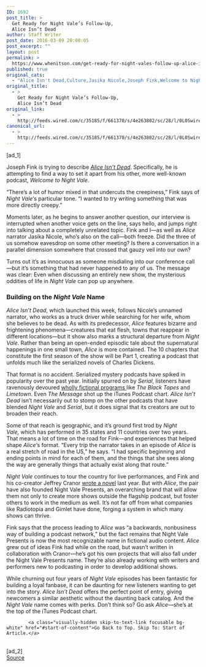 ```yaml
---
ID: 1692
post_title: >
  Get Ready for Night Vale’s Follow-Up,
  Alice Isn’t Dead
author: Staff Writer
post_date: 2016-03-09 20:00:05
post_excerpt: ""
layout: post
permalink: >
  https://www.whenitson.com/get-ready-for-night-vales-follow-up-alice-isnt-dead/
published: true
original_cats:
  - "Alice Isn't Dead,Culture,Jasika Nicole,Joseph Fink,Welcome to Night Vale"
original_title:
  - >
    Get Ready for Night Vale’s Follow-Up,
    Alice Isn’t Dead
original_link:
  - >
    http://feeds.wired.com/c/35185/f/661370/s/4e263802/sc/28/l/0L0Swired0N0C20A160C0A30Cnight0Evale0Epresents0Ealice0Eisnt0Edead0C/story01.htm
canonical_url:
  - >
    http://feeds.wired.com/c/35185/f/661370/s/4e263802/sc/28/l/0L0Swired0N0C20A160C0A30Cnight0Evale0Epresents0Ealice0Eisnt0Edead0C/story01.htm
---
```

 [ad_1]
<br><div id=""><p>Joseph Fink is trying to describe <a href="http://aliceisntdead.libsyn.com/" target="_blank"><em>Alice Isn’t Dead</em></a>. Specifically, he is attempting to find a way to set it apart from his other, more well-known podcast, <em>Welcome to Night Vale</em>.</p>
<p>“There’s a lot of humor mixed in that undercuts the creepiness,” Fink says of <em>Night Vale</em>‘s particular tone. “I wanted to try writing something that was more directly creepy.”</p>
<p>Moments later, as he begins to answer another question, our interview is interrupted when another voice gets on the line, says hello, and jumps right into talking about a completely unrelated topic. Fink and I—as well as <em>Alice</em> narrator Jasika Nicole, who’s also on the call—both freeze. Did the three of us somehow eavesdrop on some other meeting? Is there a conversation in a parallel dimension somewhere that crossed that gauzy veil into our own?</p>
<p>Turns out it’s as innocuous as someone misdialing into our conference call—but it’s something that had never happened to any of us. The message was clear: Even when discussing an entirely new show, the mysterious oddities of life in <em>Night Vale</em> can pop up anywhere.</p>
<h3>Building on the <em>Night Vale</em> Name</h3>
<p><em>Alice Isn’t Dead</em>, which launched this week, follows Nicole’s unnamed narrator, who works as a truck driver while searching for her wife, whom she believes to be dead. As with its predecessor, <em>Alice </em>features bizarre and frightening phenomena<em>—</em>creatures that eat flesh, towns that reappear in different locations—but it show also marks a structural departure from <em>Night Vale</em>. Rather than being an open-ended episodic tale about the supernatural happenings in one small town, <em>Alice</em> is more contained. The 10 chapters that constitute the first season of the show will be Part 1, creating a podcast that unfolds much like the serialized novels of Charles Dickens.</p>
<p>That format is no accident. Serialized mystery podcasts have spiked in popularity over the past year. Initially spurred on by <em>Serial</em>, listeners have ravenously devoured <a href="http://www.wired.com/2015/10/fictional-podcasts-serial/" target="_blank">wholly fictional programs </a>like <em>The Black Tapes</em> and <em>Limetown</em>. Even <em>The Message</em> shot up the iTunes Podcast chart. <em>Alice Isn’t Dead</em> isn’t necessarily out to stomp on the other podcasts that have blended <em>Night Vale</em> and <em>Serial</em>, but it does signal that its creators are out to broaden their reach.</p>
<p>Some<em> </em>of that<em> </em>reach is geographic, and it’s ground first trod by <em>Night Vale,</em> which has performed in 35 states and 11 countries over two years. That means a lot of time on the road for Fink—and experiences that helped shape <em>Alice</em>‘s format. “Every trip the narrator takes in an episode of <em>Alice</em> is a real stretch of road in the US,” he says. “I had specific beginning and ending points in mind for each of them, and the things that she sees along the way are generally things that actually exist along that route.”</p>
<p><em>Night Vale</em> continues to tour the country for live performances, and Fink and his co-creator Jeffrey Cranor <a rel="nofollow" href="http://www.amazon.com/dp/0062351427/?tag=w050b-20" target="_blank">wrote a novel</a> last year. But with <em>Alice</em>, the pair have also founded Night Vale Presents, an overarching brand that will allow them not only to create more shows outside the flagship podcast, but foster others to work in the medium as well. It’s not far off from what companies like Radiotopia and Gimlet have done, forging a system in which many shows can thrive.</p>
<p>Fink says that the process leading to <em>Alice</em> was “a backwards, nonbusiness way of building a podcast network,” but the fact remains that Night Vale Presents is now the most recognizable name in fictional audio content. <em>Alice</em> grew out of ideas Fink had while on the road, but wasn’t written in collaboration with Cranor—he’s got his own projects that will also fall under the Night Vale Presents name. They’re also already working with writers and performers new to podcasting in order to develop additional shows.</p>
<p>While churning out four years of <em>Night Vale</em> episodes has been fantastic for building a loyal fanbase, it can be daunting for new listeners wanting to get into the story. <em>Alice Isn’t Dead</em> offers the perfect point of entry, giving newcomers a similar aesthetic without the daunting back catalog. And the <em>Night Vale</em> name comes with perks. Don’t think so? Go ask <em>Alice</em>—she’s at the top of the iTunes Podcast chart.</p>

			<a class="visually-hidden skip-to-text-link focusable bg-white" href="#start-of-content">Go Back to Top. Skip To: Start of Article.</a>

			
</div>
<br>[ad_2]
<br><a href="http://feeds.wired.com/c/35185/f/661370/s/4e263802/sc/28/l/0L0Swired0N0C20A160C0A30Cnight0Evale0Epresents0Ealice0Eisnt0Edead0C/story01.htm">Source </a>